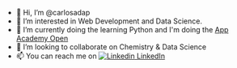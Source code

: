 - 👋 Hi, I’m @carlosadap
- 👀 I’m interested in Web Development and Data Science.
- 🌱 I’m currently doing the learning Python and I'm doing the [App Academy Open](https://www.appacademy.io/course/app-academy-open)
- 💞️ I’m looking to collaborate on Chemistry & Data Science
- 📫 You can reach me on [![Linkedin](https://i.stack.imgur.com/gVE0j.png) LinkedIn](https://www.linkedin.com/in/carlosalbuquerquepinheiro/)
&nbsp;

<!---
carlosadap/carlosadap is a ✨ special ✨ repository because its `README.md` (this file) appears on your GitHub profile.
You can click the Preview link to take a look at your changes.
--->
